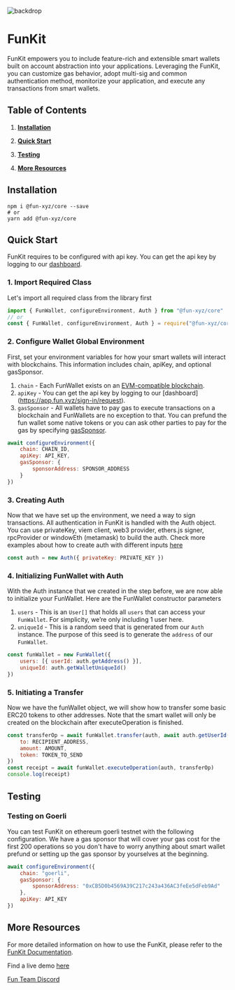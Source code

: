 ![backdrop](https://user-images.githubusercontent.com/5194671/219986266-bfbf6143-dfdf-4154-8afc-156d19d9603e.png)

# **FunKit**

FunKit empowers you to include feature-rich and extensible smart wallets built on account abstraction into your applications. Leveraging the FunKit, you can customize gas behavior, adopt multi-sig and common authentication method, monitorize your application, and execute any transactions from smart wallets.

## **Table of Contents**

1. **[Installation](#installation)**

2. **[Quick Start](#quickstart)**

3. **[Testing](#testing)**

4. **[More Resources](#moreresources)**

## <a id="installation"></a> **Installation**

```
npm i @fun-xyz/core --save
# or
yarn add @fun-xyz/core
```

## <a id="quickstart"></a> **Quick Start**

FunKit requires to be configured with api key. You can get the api key by logging to our [dashboard](https://app.fun.xyz/sign-in/request).

### 1. Import Required Class

Let's import all required class from the library first

```js
import { FunWallet, configureEnvironment, Auth } from "@fun-xyz/core"
// or
const { FunWallet, configureEnvironment, Auth } = require("@fun-xyz/core")
```

### 2. Configure Wallet Global Environment

First, set your environment variables for how your smart wallets will interact with blockchains. This information includes chain, apiKey, and optional gasSponsor.

1. `chain` - Each FunWallet exists on an [EVM-compatible blockchain](https://ethereum.org/en/developers/docs/evm/).
2. `apiKey` - You can get the api key by logging to our [dashboard] (https://app.fun.xyz/sign-in/request).
3. `gasSponsor` - All wallets have to pay gas to execute transactions on a blockchain and FunWallets are no exception to that. You can prefund the fun wallet some native tokens or you can ask other parties to pay for the gas by specifying [gasSponsor](https://docs.fun.xyz/api-reference/gas-sponsor).

```js
await configureEnvironment({
    chain: CHAIN_ID,
    apiKey: API_KEY,
    gasSponsor: {
        sponsorAddress: SPONSOR_ADDRESS
    }
})
```

### 3. Creating Auth

Now that we have set up the environment, we need a way to sign transactions. All authentication in FunKit is handled with the Auth object. You can use privateKey, viem client, web3 provider, ethers.js signer, rpcProvider or windowEth (metamask) to build the auth. Check more examples about how to create auth with different inputs [here](https://docs.fun.xyz/api-reference/auth)

```js
const auth = new Auth({ privateKey: PRIVATE_KEY })
```

### 4. Initializing FunWallet with Auth

With the Auth instance that we created in the step before, we are now able to initialize your FunWallet. Here are the FunWallet constructor parameters

1. `users` - This is an `User[]` that holds all `users` that can access your `FunWallet`. For simplicity, we’re only including 1 user here.
2. `uniqueId` - This is a random seed that is generated from our `Auth` instance. The purpose of this seed is to generate the `address` of our `FunWallet`.

```js
const funWallet = new FunWallet({
    users: [{ userId: auth.getAddress() }],
    uniqueId: auth.getWalletUniqueId()
})
```

### 5. Initiating a Transfer

Now we have the funWallet object, we will show how to transfer some basic ERC20 tokens to other addresses. Note that the smart wallet will only be created on the blockchain after executeOperation is finished.

```js
const transferOp = await funWallet.transfer(auth, await auth.getUserId(), {
    to: RECIPIENT_ADDRESS,
    amount: AMOUNT,
    token: TOKEN_TO_SEND
})
const receipt = await funWallet.executeOperation(auth, transferOp)
console.log(receipt)
```

## <a id="testing"></a> **Testing**

### **Testing on Goerli**

You can test FunKit on ethereum goerli testnet with the following configuration. We have a gas sponsor that will cover your gas cost for the first 200 operations so you don't have to worry anything about smart wallet prefund or setting up the gas sponsor by yourselves at the beginning.

```js
await configureEnvironment({
    chain: "goerli",
    gasSponsor: {
        sponsorAddress: "0xCB5D0b4569A39C217c243a436AC3feEe5dFeb9Ad"
    },
    apiKey: API_KEY
})
```

## <a id="moreresources"></a> **More Resources**

For more detailed information on how to use the FunKit, please refer to the [FunKit Documentation](http://docs.fun.xyz).

Find a live demo [here](https://demo.fun.xyz)

[Fun Team Discord](https://discord.gg/7ZRAv4es)
